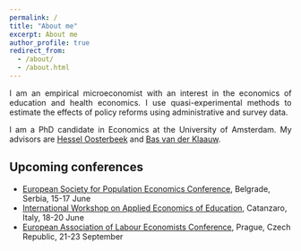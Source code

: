 ```yaml
---
permalink: /
title: "About me"
excerpt: About me
author_profile: true
redirect_from: 
  - /about/
  - /about.html
---
```


<p align="justify">  
I am an empirical microeconomist with an interest in the economics of education and health economics. I use quasi-experimental methods to estimate the effects of policy reforms using administrative and survey data.   
</p>
<p align="justify">
I am a PhD candidate in Economics at the University of Amsterdam. My advisors are <a href="https://oosterbeek.economists.nl">Hessel Oosterbeek</a> and <a href="https://personal.vu.nl/b.vander.klaauw/">Bas van der Klaauw</a>.
</p>

## Upcoming conferences

- [European Society for Population Economics Conference](https://www.espe.org), Belgrade, Serbia, 15-17 June
- [International Workshop on Applied Economics of Education](https://www.iwaee.org/home/), Catanzaro, Italy, 18-20 June
- [European Association of Labour Economists Conference](https://eale2023prague.eu), Prague, Czech Republic, 21-23 September
